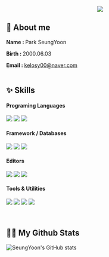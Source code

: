 <p align='center'>
    <img src="https://capsule-render.vercel.app/api?type=waving&color=FFEBCD&height=150&section=header&text=Hello%20world🌞&fontSize=35&animation=fadeIn&fontAlignY=35&desc=My%20name%20is%20Seungyoon&descAlignY=55&descAlign=50"/>
</p>

## 📌 About me
<b>Name : </b>Park SeungYoon

<b>Birth : </b>2000.06.03

<b>Email : </b>kelosy00@naver.com
<br>
<br>


## ✨ Skills
<h4> Programing Languages </h4>
<p>
    <img src="https://img.shields.io/badge/java-%23ED8B00.svg?style=for-the-badge&logo=openjdk&logoColor=white"/>  
    <img src="https://img.shields.io/badge/python-3670A0?style=for-the-badge&logo=python&logoColor=ffdd54"/>
    <img src="https://img.shields.io/badge/c-%2300599C.svg?style=for-the-badge&logo=c&logoColor=white"/>
</p>

<h4> Framework / Databases </h4>
<p>
    <img src="https://img.shields.io/badge/spring-%236DB33F.svg?style=for-the-badge&logo=spring&logoColor=white"/>  
    <img src="https://img.shields.io/badge/mysql-4479A1.svg?style=for-the-badge&logo=mysql&logoColor=white"/>  
    <img src="https://img.shields.io/badge/postgres-%23316192.svg?style=for-the-badge&logo=postgresql&logoColor=white"/>
</p>

<h4> Editors </h4>
<p>
    <img src="https://img.shields.io/badge/IntelliJIDEA-000000.svg?style=for-the-badge&logo=intellij-idea&logoColor=white"/>  
    <img src="https://img.shields.io/badge/Visual%20Studio%20Code-0078d7.svg?style=for-the-badge&logo=visual-studio-code&logoColor=white"/>
    <img src="https://img.shields.io/badge/Eclipse-FE7A16.svg?style=for-the-badge&logo=Eclipse&logoColor=white"/>
</p>

<h4> Tools & Utilities </h4>
<p>
    <img src="https://img.shields.io/badge/Linux-FCC624?style=for-the-badge&logo=linux&logoColor=black"/>  
    <img src="https://img.shields.io/badge/Postman-FF6C37?style=for-the-badge&logo=postman&logoColor=white"/>
    <img src="https://img.shields.io/badge/Gradle-02303A.svg?style=for-the-badge&logo=Gradle&logoColor=white"/>  
    <img src="https://img.shields.io/badge/JWT-black?style=for-the-badge&logo=JSON%20web%20tokens"/>
</p>
<br>

## 👩‍💻 My Github Stats
![SeungYoon's GitHub stats](https://github-readme-stats.vercel.app/api?username=yoownny&show_icons=true&theme=flag-india)
